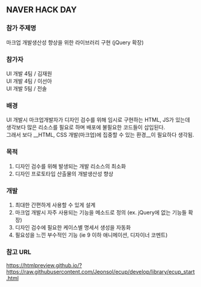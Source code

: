 ## NAVER HACK DAY

### 참가 주제명
마크업 개발생산성 향상을 위한 라이브러리 구현 (jQuery 확장)

### 참가자
UI 개발 4팀 / 김재원  
UI 개발 4팀 / 이선아  
UI 개발 5팀 / 전솔

### 배경
UI 개발시 마크업개발자가 디자인 검수를 위해 임시로 구현하는 HTML, JS가 있는데  
생각보다 많은 리소스를 필요로 하며 배포에 불필요한 코드들이 삽입된다.  
그래서 보다 __HTML, CSS 개발(마크업)에 집중할 수 있는 환경__이 필요하다 생각됨.

### 목적
1. 디자인 검수를 위해 발생되는 개발 리소스의 최소화
2. 디자인 프로토타입 산출물의 개발생산성 향상

### 개발
1. 최대한 간편하게 사용할 수 있게 설계
2. 마크업 개발시 자주 사용되는 기능을 메소드로 정의 (ex. jQuery에 없는 기능들 확장) 
3. 디자인 검수에 필요한 케이스별 명세서 생성을 자동화
4. 필요성을 느낀 부수적인 기능 (ie 9 이하 애니메이션, 디자이너 코멘트)

### 참고 URL
https://htmlpreview.github.io/?https://raw.githubusercontent.com/Jeonsol/ecup/develop/library/ecup_start.html

